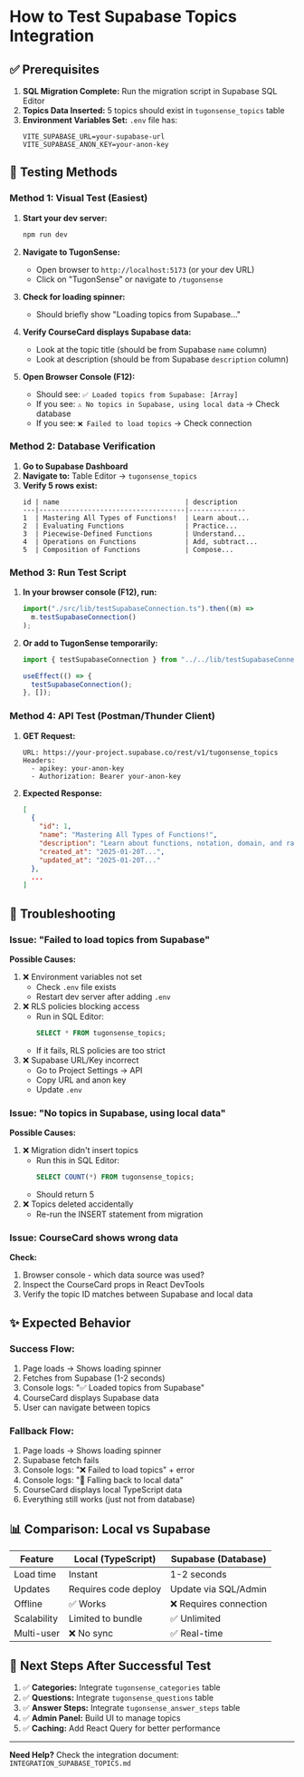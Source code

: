 # How to Test Supabase Topics Integration

## ✅ Prerequisites

1. **SQL Migration Complete:** Run the migration script in Supabase SQL Editor
2. **Topics Data Inserted:** 5 topics should exist in `tugonsense_topics` table
3. **Environment Variables Set:** `.env` file has:
   ```
   VITE_SUPABASE_URL=your-supabase-url
   VITE_SUPABASE_ANON_KEY=your-anon-key
   ```

## 🧪 Testing Methods

### Method 1: Visual Test (Easiest)

1. **Start your dev server:**

   ```bash
   npm run dev
   ```

2. **Navigate to TugonSense:**

   - Open browser to `http://localhost:5173` (or your dev URL)
   - Click on "TugonSense" or navigate to `/tugonsense`

3. **Check for loading spinner:**

   - Should briefly show "Loading topics from Supabase..."

4. **Verify CourseCard displays Supabase data:**

   - Look at the topic title (should be from Supabase `name` column)
   - Look at description (should be from Supabase `description` column)

5. **Open Browser Console (F12):**
   - Should see: `✅ Loaded topics from Supabase: [Array]`
   - If you see: `⚠️ No topics in Supabase, using local data` → Check database
   - If you see: `❌ Failed to load topics` → Check connection

### Method 2: Database Verification

1. **Go to Supabase Dashboard**
2. **Navigate to:** Table Editor → `tugonsense_topics`
3. **Verify 5 rows exist:**
   ```
   id | name                               | description
   ---|------------------------------------|--------------
   1  | Mastering All Types of Functions!  | Learn about...
   2  | Evaluating Functions               | Practice...
   3  | Piecewise-Defined Functions        | Understand...
   4  | Operations on Functions            | Add, subtract...
   5  | Composition of Functions           | Compose...
   ```

### Method 3: Run Test Script

1. **In your browser console (F12), run:**

   ```javascript
   import("./src/lib/testSupabaseConnection.ts").then((m) =>
     m.testSupabaseConnection()
   );
   ```

2. **Or add to TugonSense temporarily:**

   ```typescript
   import { testSupabaseConnection } from "../../lib/testSupabaseConnection";

   useEffect(() => {
     testSupabaseConnection();
   }, []);
   ```

### Method 4: API Test (Postman/Thunder Client)

1. **GET Request:**

   ```
   URL: https://your-project.supabase.co/rest/v1/tugonsense_topics
   Headers:
     - apikey: your-anon-key
     - Authorization: Bearer your-anon-key
   ```

2. **Expected Response:**
   ```json
   [
     {
       "id": 1,
       "name": "Mastering All Types of Functions!",
       "description": "Learn about functions, notation, domain, and range.",
       "created_at": "2025-01-20T...",
       "updated_at": "2025-01-20T..."
     },
     ...
   ]
   ```

## 🐛 Troubleshooting

### Issue: "Failed to load topics from Supabase"

**Possible Causes:**

1. ❌ Environment variables not set
   - Check `.env` file exists
   - Restart dev server after adding `.env`
2. ❌ RLS policies blocking access
   - Run in SQL Editor:
     ```sql
     SELECT * FROM tugonsense_topics;
     ```
   - If it fails, RLS policies are too strict
3. ❌ Supabase URL/Key incorrect
   - Go to Project Settings → API
   - Copy URL and anon key
   - Update `.env`

### Issue: "No topics in Supabase, using local data"

**Possible Causes:**

1. ❌ Migration didn't insert topics
   - Run this in SQL Editor:
     ```sql
     SELECT COUNT(*) FROM tugonsense_topics;
     ```
   - Should return 5
2. ❌ Topics deleted accidentally
   - Re-run the INSERT statement from migration

### Issue: CourseCard shows wrong data

**Check:**

1. Browser console - which data source was used?
2. Inspect the CourseCard props in React DevTools
3. Verify the topic ID matches between Supabase and local data

## ✨ Expected Behavior

### Success Flow:

1. Page loads → Shows loading spinner
2. Fetches from Supabase (1-2 seconds)
3. Console logs: "✅ Loaded topics from Supabase"
4. CourseCard displays Supabase data
5. User can navigate between topics

### Fallback Flow:

1. Page loads → Shows loading spinner
2. Supabase fetch fails
3. Console logs: "❌ Failed to load topics" + error
4. Console logs: "📁 Falling back to local data"
5. CourseCard displays local TypeScript data
6. Everything still works (just not from database)

## 📊 Comparison: Local vs Supabase

| Feature     | Local (TypeScript)   | Supabase (Database)    |
| ----------- | -------------------- | ---------------------- |
| Load time   | Instant              | 1-2 seconds            |
| Updates     | Requires code deploy | Update via SQL/Admin   |
| Offline     | ✅ Works             | ❌ Requires connection |
| Scalability | Limited to bundle    | ✅ Unlimited           |
| Multi-user  | ❌ No sync           | ✅ Real-time           |

## 🎯 Next Steps After Successful Test

1. ✅ **Categories:** Integrate `tugonsense_categories` table
2. ✅ **Questions:** Integrate `tugonsense_questions` table
3. ✅ **Answer Steps:** Integrate `tugonsense_answer_steps` table
4. ✅ **Admin Panel:** Build UI to manage topics
5. ✅ **Caching:** Add React Query for better performance

---

**Need Help?** Check the integration document: `INTEGRATION_SUPABASE_TOPICS.md`

